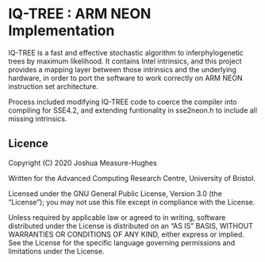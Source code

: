 # IQ-TREE : ARM NEON Implementation

IQ-TREE is a fast and effective stochastic algorithm to inferphylogenetic trees by maximum likelihood. It contains Intel intrinsics, and this project provides a mapping layer between those intrinsics and the underlying hardware, in order to port the software to work correctly on ARM NEON instruction set architecture.

Process included modifying IQ-TREE code to coerce the compiler into compiling for SSE4.2, and extending funtionality in sse2neon.h to include all missing intrinsics.

## Licence

Copyright (C) 2020 Joshua Measure-Hughes

Written for the Advanced Computing Research Centre, University of Bristol.

Licensed under the GNU General Public License, Version 3.0 (the “License”); you may not use this file except in compliance with the License. 

Unless required by applicable law or agreed to in writing, software distributed under the License is distributed on an “AS IS” BASIS, WITHOUT WARRANTIES OR CONDITIONS OF ANY KIND, either express or implied. See the License for the specific language governing permissions and limitations under the License.
